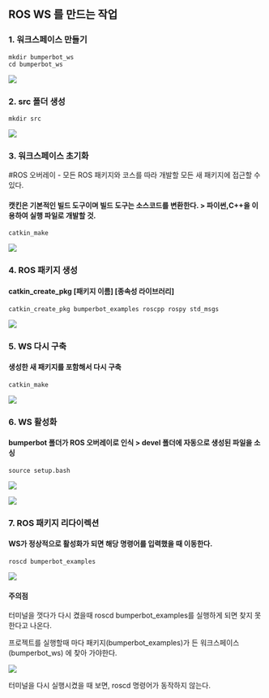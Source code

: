 ## ROS WS 를 만드는 작업

### 1. 워크스페이스 만들기
```
mkdir bumperbot_ws
cd bumperbot_ws
```

![](https://velog.velcdn.com/images/smile_b/post/ef6699cb-9729-4d64-9f3c-76919c0a2039/image.png)

### 2. src 폴더 생성
```
mkdir src
```
![](https://velog.velcdn.com/images/smile_b/post/ba95a8a5-64c2-4e7a-a84d-04922fd2cb69/image.png)
### 3. 워크스페이스 초기화
#ROS 오버레이 - 모든 ROS 패키지와 코스를 따라 개발할 모든 새 패키지에 접근할 수 있다.
#### 캣킨은 기본적인 빌드 도구이며 빌드 도구는 소스코드를 변환한다. > 파이썬,C++을 이용하여 실행 파일로 개발할 것.
```
catkin_make
```
![](https://velog.velcdn.com/images/smile_b/post/6f04b0da-9403-4dda-ab26-cc32a1ff3e9d/image.png)
### 4. ROS 패키지 생성

#### catkin_create_pkg [패키지 이름] [종속성 라이브러리]
```
catkin_create_pkg bumperbot_examples roscpp rospy std_msgs 
```
![](https://velog.velcdn.com/images/smile_b/post/2b48a9b8-35e6-46d7-b6c5-2a2f71b8054a/image.png)
### 5. WS 다시 구축
#### 생성한 새 패키지를 포함해서 다시 구축
```
catkin_make
```
![](https://velog.velcdn.com/images/smile_b/post/eb58e666-8514-42a2-9339-74ee0e242255/image.png)
### 6. WS 활성화
#### bumperbot 폴더가 ROS 오버레이로 인식 > devel 폴더에 자동으로 생성된 파일을 소싱
```
source setup.bash
```
![](https://velog.velcdn.com/images/smile_b/post/f83c29da-69f7-403a-a077-7b0db04a46c1/image.png)

![](https://velog.velcdn.com/images/smile_b/post/15f77d06-bda1-48c6-b6cd-fec0878e7af1/image.png)
### 7. ROS 패키지 리다이렉션
#### WS가 정상적으로 활성화가 되면 해당 명령어를 입력했을 때 이동한다.
```
roscd bumperbot_examples
```
![](https://velog.velcdn.com/images/smile_b/post/7708cf22-cb4c-4bbd-9917-622664693140/image.png)
#### 주의점
터미널을 껏다가 다시 켰을때
roscd bumperbot_examples를 실행하게 되면 찾지 못한다고 나온다.

프로젝트를 실행할때 마다 패키지(bumperbot_examples)가 든 워크스페이스(bumperbot_ws) 에 찾아 가야한다.

![](https://velog.velcdn.com/images/smile_b/post/df1f6237-c819-4b15-acdc-e64dddb527b7/image.png)

터미널을 다시 실행시켰을 때 보면, roscd 명령어가 동작하지 않는다.